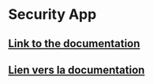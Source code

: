 # Security App

## [Link to the documentation](https://loanbrwsk1.github.io/Documentations_of_projects/en/Security%20App/)

## [Lien vers la documentation](https://loanbrwsk1.github.io/Documentations_of_projects/fr/Security%20App/)
